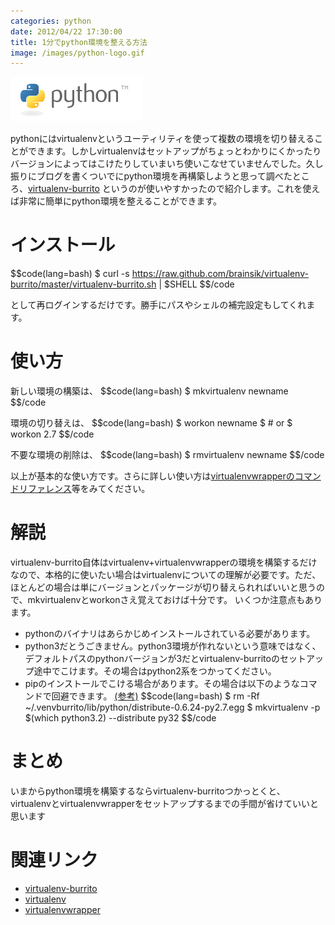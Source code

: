 ```yaml
---
categories: python
date: 2012/04/22 17:30:00
title: 1分でpython環境を整える方法
image: /images/python-logo.gif
---
```


![python](/images/python-logo.gif)

pythonにはvirtualenvというユーティリティを使って複数の環境を切り替えることができます。しかしvirtualenvはセットアップがちょっとわかりにくかったりバージョンによってはこけたりしていまいち使いこなせていませんでした。久し振りにブログを書くついでにpython環境を再構築しようと思って調べたところ、[virtualenv-burrito](https://github.com/brainsik/virtualenv-burrito) というのが使いやすかったので紹介します。これを使えば非常に簡単にpython環境を整えることができます。

# インストール

$$code(lang=bash)
$ curl -s https://raw.github.com/brainsik/virtualenv-burrito/master/virtualenv-burrito.sh | $SHELL
$$/code

として再ログインするだけです。勝手にパスやシェルの補完設定もしてくれます。

# 使い方

新しい環境の構築は、
$$code(lang=bash)
$ mkvirtualenv newname
$$/code
<br>

環境の切り替えは、
$$code(lang=bash)
$ workon newname
$ # or
$ workon 2.7
$$/code
<br>

不要な環境の削除は、
$$code(lang=bash)
$ rmvirtualenv newname
$$/code
<br>

以上が基本的な使い方です。さらに詳しい使い方は[virtualenvwrapperのコマンドリファレンス](http://www.doughellmann.com/docs/virtualenvwrapper/command_ref.html)等をみてください。

# 解説

virtualenv-burrito自体はvirtualenv+virtualenvwrapperの環境を構築するだけなので、本格的に使いたい場合はvirtualenvについての理解が必要です。ただ、ほとんどの場合は単にバージョンとパッケージが切り替えられればいいと思うので、mkvirtualenvとworkonさえ覚えておけば十分です。
いくつか注意点もあります。

* pythonのバイナリはあらかじめインストールされている必要があります。
* python3だとうごきません。python3環境が作れないという意味ではなく、デフォルトパスのpythonバージョンが3だとvirtualenv-burritoのセットアップ途中でこけます。その場合はpython2系をつかってください。
* pipのインストールでこける場合があります。その場合は以下のようなコマンドで回避できます。 [(参考)](https://github.com/brainsik/virtualenv-burrito/issues/16)
$$code(lang=bash)
$ rm -Rf ~/.venvburrito/lib/python/distribute-0.6.24-py2.7.egg
$ mkvirtualenv -p $(which python3.2) --distribute py32
$$/code


# まとめ

いまからpython環境を構築するならvirtualenv-burritoつかっとくと、virtualenvとvirtualenvwrapperをセットアップするまでの手間が省けていいと思います

# 関連リンク

* [virtualenv-burrito](https://github.com/brainsik/virtualenv-burrito)
* [virtualenv](http://pypi.python.org/pypi/virtualenv)
* [virtualenvwrapper](http://www.doughellmann.com/docs/virtualenvwrapper/)
<br>

